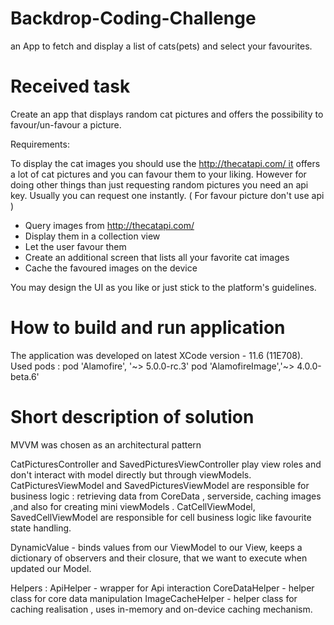 # Backdrop-Coding-Challenge
an App to fetch and display a list of cats(pets) and select your favourites.
# Received task
Create an app that displays random cat pictures and offers the possibility to favour/un-favour a picture.

Requirements:

To display the cat images you should use the http://thecatapi.com/ it offers a lot of cat pictures and you can favour them to your liking. However for doing other things than just requesting random pictures you need an api key. Usually you can request one instantly. ( For favour picture don't use api )

* Query images from http://thecatapi.com/
* Display them in a collection view
* Let the user favour them
* Create an additional screen that lists all your favorite cat images
* Cache the favoured images on the device

You may design the UI as you like or just stick to the platform's guidelines.

#  How to build and run application

The application was developed on latest XCode version - 11.6 (11E708).
Used pods  : 
pod 'Alamofire', '~> 5.0.0-rc.3'
pod 'AlamofireImage','~> 4.0.0-beta.6'

#  Short description of solution

MVVM was chosen as an architectural pattern

CatPicturesController and SavedPicturesViewController play view roles and don't interact with model directly but through viewModels.
CatPicturesViewModel and SavedPicturesViewModel are responsible for business logic : retrieving data from CoreData , serverside, caching images ,and also for creating mini viewModels .
CatCellViewModel, SavedCellViewModel are responsible for  cell business logic like favourite state handling.

DynamicValue - binds values from our ViewModel to our View, keeps a dictionary of observers and their closure, that we want to execute when updated our Model.

Helpers :
ApiHelper - wrapper for Api interaction
CoreDataHelper - helper class for core data manipulation
ImageCacheHelper - helper class for caching realisation , uses in-memory and on-device caching mechanism.
